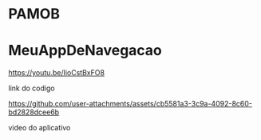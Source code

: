 ﻿# PAMOB
# MeuAppDeNavegacao


https://youtu.be/IioCstBxFO8

link do codigo





https://github.com/user-attachments/assets/cb5581a3-3c9a-4092-8c60-bd2828dcee6b

video do aplicativo

